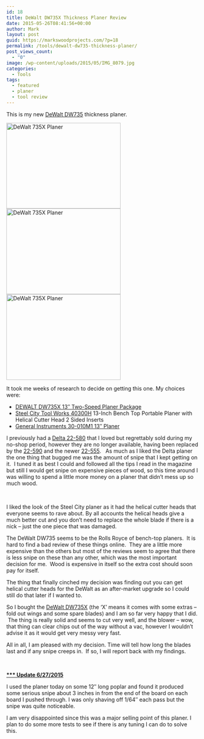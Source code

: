 ```yaml
---
id: 18
title: DeWalt DW735X Thickness Planer Review
date: 2015-05-26T08:41:56+00:00
author: Mark
layout: post
guid: https://markswoodprojects.com/?p=18
permalink: /tools/dewalt-dw735-thickness-planer/
post_views_count:
  - "0"
image: /wp-content/uploads/2015/05/IMG_8079.jpg
categories:
  - Tools
tags:
  - featured
  - planer
  - tool review
---
```

This is my new <a href="http://amzn.to/1RkLrAI" target="_blank">DeWalt DW735</a> thickness planer.

[<img class="alignnone wp-image-55 size-medium" src="https://markswoodprojects.com/wp-content/uploads/2015/05/IMG_8079-300x225.jpg" alt="DeWalt 735X Planer" width="300" height="225" srcset="https://markswoodprojects.com/wp-content/uploads/2015/05/IMG_8079-300x225.jpg 300w, https://markswoodprojects.com/wp-content/uploads/2015/05/IMG_8079.jpg 640w" sizes="(max-width: 300px) 100vw, 300px" /><img class="alignnone wp-image-54 size-medium" src="https://markswoodprojects.com/wp-content/uploads/2015/05/IMG_8078-300x225.jpg" alt="DeWalt 735X Planer" width="300" height="225" srcset="https://markswoodprojects.com/wp-content/uploads/2015/05/IMG_8078-300x225.jpg 300w, https://markswoodprojects.com/wp-content/uploads/2015/05/IMG_8078.jpg 640w" sizes="(max-width: 300px) 100vw, 300px" /><img class="alignnone wp-image-57 size-medium" src="https://markswoodprojects.com/wp-content/uploads/2015/05/IMG_8081-300x225.jpg" alt="DeWalt 735X Planer" width="300" height="225" srcset="https://markswoodprojects.com/wp-content/uploads/2015/05/IMG_8081-300x225.jpg 300w, https://markswoodprojects.com/wp-content/uploads/2015/05/IMG_8081.jpg 640w" sizes="(max-width: 300px) 100vw, 300px" />](http://www.amazon.com/gp/product/B003OX9KME/ref=as_li_tl?ie=UTF8&camp=1789&creative=390957&creativeASIN=B003OX9KME&linkCode=as2&tag=mwp-14-20&linkId=GZEYFBJ327RZVXB6)

It took me weeks of research to decide on getting this one. My choices were:

  * <a href="http://amzn.to/1KyNJLP" target="_blank">DEWALT DW735X 13&#8243; Two-Speed Planer Package</a>
  * <a href="http://amzn.to/1Q9lyS4" target="_blank">Steel City Tool Works 40300H</a> 13-Inch Bench Top Portable Planer with Helical Cutter Head 2 Sided Inserts
  * [General Instruments 30-010M1 13&#8243; Planer](http://amzn.to/1PMjXGV)

I previously had a <a href="http://amzn.to/1Q9kZrs" target="_blank">Delta 22-580</a> that I loved but regrettably sold during my no-shop period, however they are no longer available, having been replaced by the <a href="http://amzn.to/1cXSHDt" target="_blank">22-590</a> and the newer <a href="http://amzn.to/1Q8vafX" target="_blank">22-555</a>.   As much as I liked the Delta planer the one thing that bugged me was the amount of snipe that I kept getting on it.  I tuned it as best I could and followed all the tips I read in the magazine but still I would get snipe on expensive pieces of wood, so this time around I was willing to spend a little more money on a planer that didn&#8217;t mess up so much wood.

&nbsp;

I liked the look of the Steel City planer as it had the helical cutter heads that everyone seems to rave about. By all accounts the helical heads give a much better cut and you don&#8217;t need to replace the whole blade if there is a nick &#8211; just the one piece that was damaged.

The DeWalt DW735 seems to be the Rolls Royce of bench-top planers.  It is hard to find a bad review of these things online.  They are a little more expensive than the others but most of the reviews seem to agree that there is less snipe on these than any other, which was the most important decision for me.  Wood is expensive in itself so the extra cost should soon pay for itself.

The thing that finally cinched my decision was finding out you can get helical cutter heads for the DeWalt as an after-market upgrade so I could still do that later if I wanted to.

So I bought the <a href="http://amzn.to/1RkLrAI" target="_blank">DeWalt DW735X</a> (the &#8216;X&#8217; means it comes with some extras &#8211; fold out wings and some spare blades) and I am so far very happy that I did.  The thing is really solid and seems to cut very well, and the blower &#8211; wow, that thing can clear chips out of the way without a vac, however I wouldn&#8217;t advise it as it would get very messy very fast.

All in all, I am pleased with my decision. Time will tell how long the blades last and if any snipe creeps in.  If so, I will report back with my findings.

&nbsp;

<span style="text-decoration: underline;"><strong>*** Update 6/27/2015</strong></span>

I used the planer today on some 12&#8243; long poplar and found it produced some serious snipe about 3 inches in from the end of the board on each board I pushed through. I was only shaving off 1/64&#8243; each pass but the snipe was quite noticeable.

I am very disappointed since this was a major selling point of this planer. I plan to do some more tests to see if there is any tuning I can do to solve this.